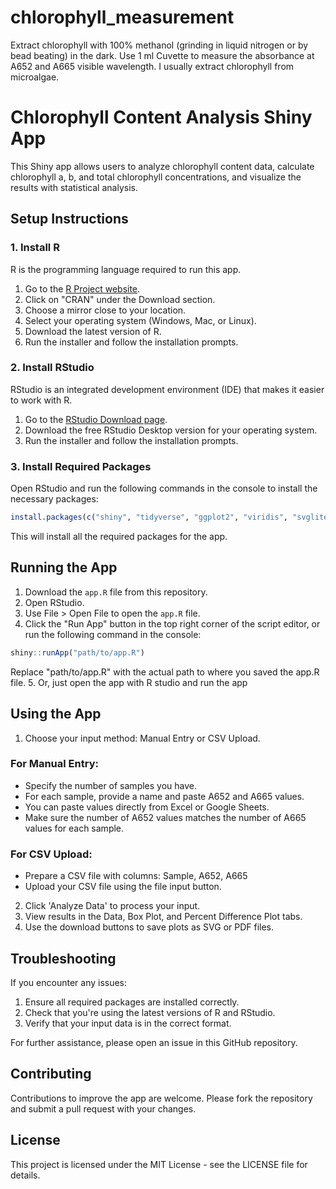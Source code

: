 # chlorophyll_measurement
Extract chlorophyll with 100% methanol (grinding in liquid nitrogen or by bead beating) in the dark. Use 1 ml Cuvette to measure the absorbance at A652 and A665 visible wavelength. I usually extract chlorophyll from microalgae.
# Chlorophyll Content Analysis Shiny App

This Shiny app allows users to analyze chlorophyll content data, calculate chlorophyll a, b, and total chlorophyll concentrations, and visualize the results with statistical analysis.

## Setup Instructions

### 1. Install R

R is the programming language required to run this app.

1. Go to the [R Project website](https://www.r-project.org/).
2. Click on "CRAN" under the Download section.
3. Choose a mirror close to your location.
4. Select your operating system (Windows, Mac, or Linux).
5. Download the latest version of R.
6. Run the installer and follow the installation prompts.

### 2. Install RStudio

RStudio is an integrated development environment (IDE) that makes it easier to work with R.

1. Go to the [RStudio Download page](https://www.rstudio.com/products/rstudio/download/#download).
2. Download the free RStudio Desktop version for your operating system.
3. Run the installer and follow the installation prompts.

### 3. Install Required Packages

Open RStudio and run the following commands in the console to install the necessary packages:

```r
install.packages(c("shiny", "tidyverse", "ggplot2", "viridis", "svglite"))
```

This will install all the required packages for the app.

## Running the App

1. Download the `app.R` file from this repository.
2. Open RStudio.
3. Use File > Open File to open the `app.R` file.
4. Click the "Run App" button in the top right corner of the script editor, or run the following command in the console:

```r
shiny::runApp("path/to/app.R")
```

Replace "path/to/app.R" with the actual path to where you saved the app.R file.
5. Or, just open the app with R studio and run the app
## Using the App

1. Choose your input method: Manual Entry or CSV Upload.

### For Manual Entry:

- Specify the number of samples you have.
- For each sample, provide a name and paste A652 and A665 values.
- You can paste values directly from Excel or Google Sheets.
- Make sure the number of A652 values matches the number of A665 values for each sample.

### For CSV Upload:

- Prepare a CSV file with columns: Sample, A652, A665
- Upload your CSV file using the file input button.

2. Click 'Analyze Data' to process your input.
3. View results in the Data, Box Plot, and Percent Difference Plot tabs.
4. Use the download buttons to save plots as SVG or PDF files.

## Troubleshooting

If you encounter any issues:

1. Ensure all required packages are installed correctly.
2. Check that you're using the latest versions of R and RStudio.
3. Verify that your input data is in the correct format.

For further assistance, please open an issue in this GitHub repository.

## Contributing

Contributions to improve the app are welcome. Please fork the repository and submit a pull request with your changes.

## License

This project is licensed under the MIT License - see the LICENSE file for details.
